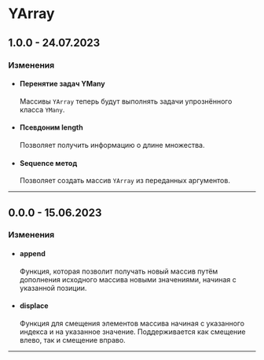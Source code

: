 # YArray

## **1.0.0 - 24.07.2023**
### **Изменения**
- #### **Перенятие задач YMany**
    Массивы `YArray` теперь будут выполнять задачи упрознённого класса `YMany`.
- #### **Псевдоним length**
    Позволяет получить информацию о длине множества.
- #### **Sequence метод**
    Позволяет создать массив `YArray` из переданных аргументов.

***

## **0.0.0 - 15.06.2023**
### **Изменения**
- #### **append**
    Функция, которая позволит получать новый массив путём дополнения исходного массива новыми значениями, начиная с указанной позиции.
- #### **displace**
    Функция для смещения элементов массива начиная с указанного индекса и на указанное значение. Поддерживается как смещение влево, так и смещение вправо.
    
***